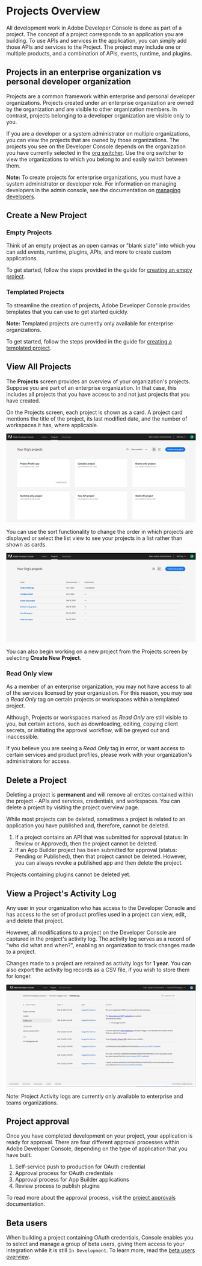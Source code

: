 # Projects Overview

All development work in Adobe Developer Console is done as part of a project. The concept of a project corresponds to an application you are building. To use APIs and services in the application, you can simply add those APIs and services to the Project. The project may include one or multiple products, and a combination of APIs, events, runtime, and plugins.

## Projects in an enterprise organization vs personal developer organization

Projects are a common framework within enterprise and personal developer organizations. Projects created under an enterprise organization are owned by the organization and are visible to other organization members. In contrast, projects belonging to a developer organization are visible only to you.

If you are a developer or a system administrator on multiple organizations, you can view the projects that are owned by those organizations. The projects you see on the Developer Console depends on the organization you have currently selected in the [org switcher](../getting-started.md#switching-between-your-organizations). Use the org switcher to view the organizations to which you belong to and easily switch between them.

<InlineAlert slots="text"/>

**Note:** To create projects for enterprise organizations, you must have a system administrator or developer role. For information on managing developers in the admin console, see the documentation on [managing developers](https://helpx.adobe.com/enterprise/using/manage-developers.html).

## Create a New Project

### Empty Projects

Think of an empty project as an open canvas or "blank slate" into which you can add events, runtime, plugins, APIs, and more to create custom applications.

To get started, follow the steps provided in the guide for [creating an empty project](projects-empty.md).

### Templated Projects

To streamline the creation of projects, Adobe Developer Console provides templates that you can use to get started quickly. 

**Note:** Templated projects are currently only available for enterprise organizations.

To get started, follow the steps provided in the guide for [creating a templated project](projects-template.md).

## View All Projects

The **Projects** screen provides an overview of your organization's projects. Suppose you are part of an enterprise organization. In that case, this includes all projects that you have access to and not just projects that you have created.

On the Projects screen, each project is shown as a card. A project card mentions the title of the project, its last modified date, and the number of workspaces it has, where applicable.

![All Projects screen (card view)](../../images/projects-card-view.png)

You can use the sort functionality to change the order in which projects are displayed or select the list view to see your projects in a list rather than shown as cards.


![All Projects screen (list view)](../../images/projects-list-view.png)

You can also begin working on a new project from the Projects screen by selecting **Create New Project**.

### Read Only view

As a member of an enterprise organization, you may not have access to all of the services licensed by your organization. For this reason, you may see a *Read Only* tag on certain projects or workspaces within a templated project.

Although, Projects or workspaces marked as *Read Only* are still visible to you, but certain actions, such as downloading, editing, copying client secrets, or initiating the approval workflow, will be greyed out and inaccessible.

If you believe you are seeing a *Read Only* tag in error, or want access to certain services and product profiles, please work with your organization's administrators for access.

## Delete a Project

Deleting a project is **permanent** and will remove all entites contained within the project - APIs and services, credentials, and workspaces. You can delete a project by visiting the project overview page.

While most projects can be deleted, sometimes a project is related to an application you have published and, therefore, cannot be deleted. 

1. If a project contains an API that was submitted for approval (status: In Review or Approved), then the project cannot be deleted.
2. If an App Builder project has been submitted for approval (status: Pending or Published), then that project cannot be deleted. However, you can always revoke a published app and then delete the project. 

<InlineAlert slots="text"/>

Projects containing plugins cannot be deleted yet. 

## View a Project's Activity Log

Any user in your organization who has access to the Developer Console and has access to the set of product profiles used in a project can view, edit, and delete that project.

However, all modifications to a project on the Developer Console are captured in the project's activity log. The activity log serves as a record of "who did what and when?", enabling an organization to track changes made to a project. 

Changes made to a project are retained as activity logs for **1 year**. You can also export the activity log records as a CSV file, if you wish to store them for longer. 

![Project Activity Log](../../images/project-activity-log.png)

<InlineAlert slots="text"/>

Note: Project Activity logs are currently only available to enterprise and teams organizations.

## Project approval

Once you have completed development on your project, your application is ready for approval. There are four different approval processes within Adobe Developer Console, depending on the type of application that you have built. 

1. Self-service push to production for OAuth credential
2. Approval process for OAuth credentials
3. Approval process for App Builder applications
4. Review process to publish plugins

To read more about the approval process, visit the [project approvals](approval.md) documentation.

## Beta users

When building a project containing OAuth credentials, Console enables you to select and manage a group of beta users, giving them access to your integration while it is still `In Development`. To learn more, read the [beta users overview](beta-users.md).


